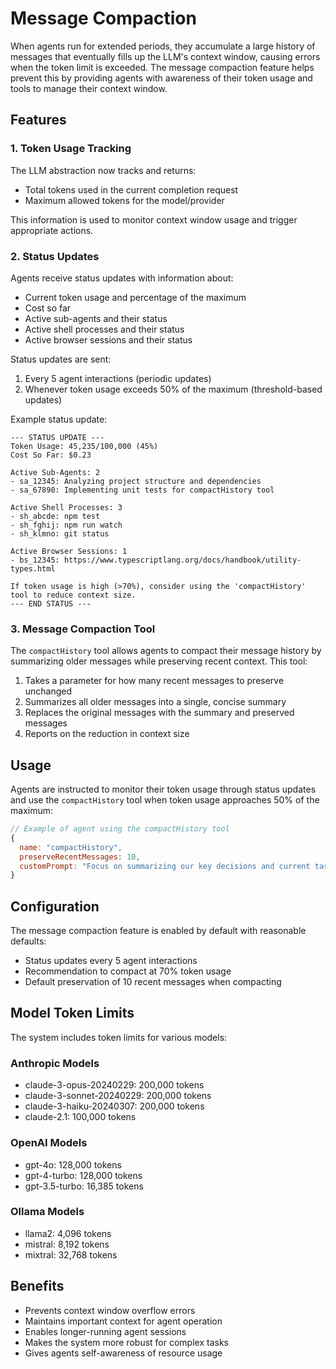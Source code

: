 # Message Compaction

When agents run for extended periods, they accumulate a large history of messages that eventually fills up the LLM's context window, causing errors when the token limit is exceeded. The message compaction feature helps prevent this by providing agents with awareness of their token usage and tools to manage their context window.

## Features

### 1. Token Usage Tracking

The LLM abstraction now tracks and returns:
- Total tokens used in the current completion request
- Maximum allowed tokens for the model/provider

This information is used to monitor context window usage and trigger appropriate actions.

### 2. Status Updates

Agents receive status updates with information about:
- Current token usage and percentage of the maximum
- Cost so far
- Active sub-agents and their status
- Active shell processes and their status
- Active browser sessions and their status

Status updates are sent:
1. Every 5 agent interactions (periodic updates)
2. Whenever token usage exceeds 50% of the maximum (threshold-based updates)

Example status update:
```
--- STATUS UPDATE ---
Token Usage: 45,235/100,000 (45%)
Cost So Far: $0.23

Active Sub-Agents: 2
- sa_12345: Analyzing project structure and dependencies
- sa_67890: Implementing unit tests for compactHistory tool

Active Shell Processes: 3
- sh_abcde: npm test
- sh_fghij: npm run watch
- sh_klmno: git status

Active Browser Sessions: 1
- bs_12345: https://www.typescriptlang.org/docs/handbook/utility-types.html

If token usage is high (>70%), consider using the 'compactHistory' tool to reduce context size.
--- END STATUS ---
```

### 3. Message Compaction Tool

The `compactHistory` tool allows agents to compact their message history by summarizing older messages while preserving recent context. This tool:

1. Takes a parameter for how many recent messages to preserve unchanged
2. Summarizes all older messages into a single, concise summary
3. Replaces the original messages with the summary and preserved messages
4. Reports on the reduction in context size

## Usage

Agents are instructed to monitor their token usage through status updates and use the `compactHistory` tool when token usage approaches 50% of the maximum:

```javascript
// Example of agent using the compactHistory tool
{
  name: "compactHistory",
  preserveRecentMessages: 10,
  customPrompt: "Focus on summarizing our key decisions and current tasks."
}
```

## Configuration

The message compaction feature is enabled by default with reasonable defaults:
- Status updates every 5 agent interactions
- Recommendation to compact at 70% token usage
- Default preservation of 10 recent messages when compacting

## Model Token Limits

The system includes token limits for various models:

### Anthropic Models
- claude-3-opus-20240229: 200,000 tokens
- claude-3-sonnet-20240229: 200,000 tokens
- claude-3-haiku-20240307: 200,000 tokens
- claude-2.1: 100,000 tokens

### OpenAI Models
- gpt-4o: 128,000 tokens
- gpt-4-turbo: 128,000 tokens
- gpt-3.5-turbo: 16,385 tokens

### Ollama Models
- llama2: 4,096 tokens
- mistral: 8,192 tokens
- mixtral: 32,768 tokens

## Benefits

- Prevents context window overflow errors
- Maintains important context for agent operation
- Enables longer-running agent sessions
- Makes the system more robust for complex tasks
- Gives agents self-awareness of resource usage